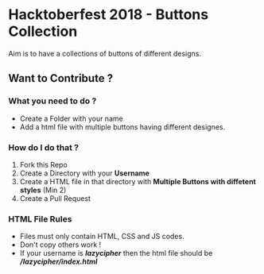 # Hacktoberfest 2018 - Buttons Collection
Aim is to have a collections of buttons of different designs.

## Want to Contribute ?

### What you need to do ?

* Create a Folder with your name
* Add a html file with multiple buttons having different designes.

### How do I do that ?

1. Fork this Repo
2. Create a Directory with your **Username**
3. Create a HTML file in that directory with **Multiple Buttons with diffetent styles** (Min 2)
4. Create a Pull Request

### HTML File Rules
* Files must only contain HTML, CSS and JS codes.
* Don't copy others work !
* If your username is ***lazycipher*** then the html file should be ***/lazycipher/index.html***
